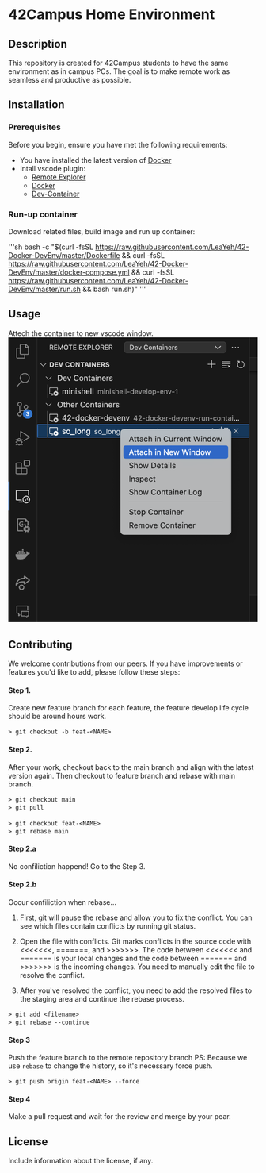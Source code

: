 # 42Campus Home Environment

## Description

This repository is created for 42Campus students to have the same environment as in campus PCs. The goal is to make remote work as seamless and productive as possible.

## Installation

### Prerequisites

Before you begin, ensure you have met the following requirements:

- You have installed the latest version of [Docker](https://docs.docker.com/get-docker/)
- Intall vscode plugin:
    * [Remote Explorer](https://marketplace.visualstudio.com/items?itemName=ms-vscode.remote-explorer)
    * [Docker](https://marketplace.visualstudio.com/items?itemName=ms-azuretools.vscode-docker)
    * [Dev-Container](https://marketplace.visualstudio.com/items?itemName=ms-vscode-remote.remote-containers)

### Run-up container
Download related files, build image and run up container:

'''sh
bash -c "$(curl -fsSL https://raw.githubusercontent.com/LeaYeh/42-Docker-DevEnv/master/Dockerfile && curl -fsSL https://raw.githubusercontent.com/LeaYeh/42-Docker-DevEnv/master/docker-compose.yml && curl -fsSL https://raw.githubusercontent.com/LeaYeh/42-Docker-DevEnv/master/run.sh && bash run.sh)"
'''

## Usage

Attech the container to new vscode window.
![screenshot](doc/img/HowToAttechWithVScode.png)

## Contributing

We welcome contributions from our peers. If you have improvements or features you'd like to add, please follow these steps:

#### Step 1.

Create new feature branch for each feature, the feature develop life cycle should be around hours work.

```
> git checkout -b feat-<NAME>
```

#### Step 2.

After your work, checkout back to the main branch and align with the latest version again. Then checkout to feature branch and rebase with main branch.

```
> git checkout main
> git pull

> git checkout feat-<NAME>
> git rebase main
```

#### Step 2.a

No confiliction happend! Go to the Step 3.

#### Step 2.b

Occur confiliction when rebase...

1. First, git will pause the rebase and allow you to fix the conflict. You can see which files contain conflicts by running git status.

2. Open the file with conflicts. Git marks conflicts in the source code with <<<<<<<, =======, and >>>>>>>. The code between <<<<<<< and ======= is your local changes and the code between ======= and >>>>>>> is the incoming changes. You need to manually edit the file to resolve the conflict.

3. After you've resolved the conflict, you need to add the resolved files to the staging area and continue the rebase process.

```
> git add <filename>
> git rebase --continue
```

#### Step 3

Push the feature branch to the remote repository branch 
PS: Because we use `rebase` to change the history, so it's necessary force push.

```
> git push origin feat-<NAME> --force
```

#### Step 4

Make a pull request and wait for the review and merge by your pear.

## License

Include information about the license, if any.